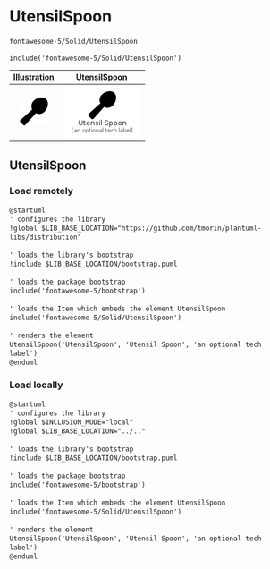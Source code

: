 # UtensilSpoon


```text
fontawesome-5/Solid/UtensilSpoon
```

```text
include('fontawesome-5/Solid/UtensilSpoon')
```



| Illustration | UtensilSpoon |
| :---: | :---: |
| ![illustration for Illustration](../../fontawesome-5/Solid/UtensilSpoon.png) | ![illustration for UtensilSpoon](../../fontawesome-5/Solid/UtensilSpoon.Local.png) |




## UtensilSpoon

### Load remotely
```plantuml
@startuml
' configures the library
!global $LIB_BASE_LOCATION="https://github.com/tmorin/plantuml-libs/distribution"

' loads the library's bootstrap
!include $LIB_BASE_LOCATION/bootstrap.puml

' loads the package bootstrap
include('fontawesome-5/bootstrap')

' loads the Item which embeds the element UtensilSpoon
include('fontawesome-5/Solid/UtensilSpoon')

' renders the element
UtensilSpoon('UtensilSpoon', 'Utensil Spoon', 'an optional tech label')
@enduml
```

### Load locally
```plantuml
@startuml
' configures the library
!global $INCLUSION_MODE="local"
!global $LIB_BASE_LOCATION="../.."

' loads the library's bootstrap
!include $LIB_BASE_LOCATION/bootstrap.puml

' loads the package bootstrap
include('fontawesome-5/bootstrap')

' loads the Item which embeds the element UtensilSpoon
include('fontawesome-5/Solid/UtensilSpoon')

' renders the element
UtensilSpoon('UtensilSpoon', 'Utensil Spoon', 'an optional tech label')
@enduml
```

